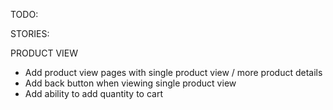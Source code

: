 TODO:

STORIES:

PRODUCT VIEW

- Add product view pages with single product view / more product details
- Add back button when viewing single product view
- Add ability to add quantity to cart
